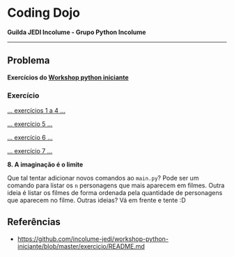 # Coding Dojo

**Guilda JEDI Incolume - Grupo Python Incolume**

---

## Problema

**Exercícios do [Workshop python iniciante](https://github.com/incolume-jedi/workshop-python-iniciante/blob/master/exercicio/README.md)**

### Exercício

[...  exercícios 1 a 4 ...](/coding_dojo_jedi/20220721/README.md)

[...  exercício 5 ...](/coding_dojo_jedi/20220722/README.md)

[...  exercício 6 ...](/coding_dojo_jedi/20220723/README.md)

[...  exercício 7 ...](/coding_dojo_jedi/20220727/README.md)

**8. A imaginação é o limite**

Que tal tentar adicionar novos comandos ao `main.py`?
Pode ser um comando para listar os `n` personagens que mais aparecem em filmes.
Outra ideia é listar os filmes de forma ordenada pela quantidade de personagens que aparecem no filme.
Outras ideias? Vá em frente e tente :D

## Referências

- https://github.com/incolume-jedi/workshop-python-iniciante/blob/master/exercicio/README.md
